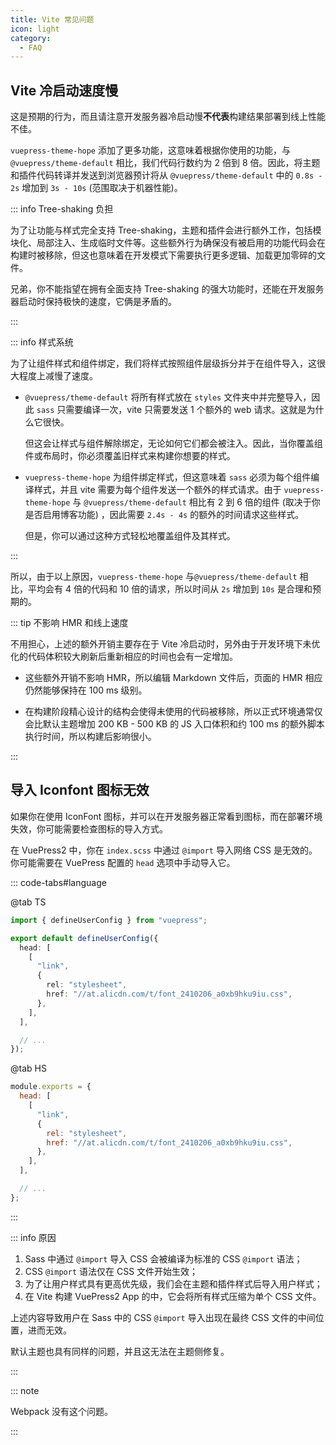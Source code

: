 ```yaml
---
title: Vite 常见问题
icon: light
category:
  - FAQ
---
```


## Vite 冷启动速度慢

这是预期的行为，而且请注意开发服务器冷启动慢**不代表**构建结果部署到线上性能不佳。

`vuepress-theme-hope` 添加了更多功能，这意味着根据你使用的功能，与 `@vuepress/theme-default` 相比，我们代码行数约为 2 倍到 8 倍。因此，将主题和插件代码转译并发送到浏览器预计将从 `@vuepress/theme-default` 中的 `0.8s - 2s` 增加到 `3s - 10s` (范围取决于机器性能)。

::: info Tree-shaking 负担

为了让功能与样式完全支持 Tree-shaking，主题和插件会进行额外工作，包括模块化、局部注入、生成临时文件等。这些额外行为确保没有被启用的功能代码会在构建时被移除，但这也意味着在开发模式下需要执行更多逻辑、加载更加零碎的文件。

兄弟，你不能指望在拥有全面支持 Tree-shaking 的强大功能时，还能在开发服务器启动时保持极快的速度，它俩是矛盾的。

:::

::: info 样式系统

为了让组件样式和组件绑定，我们将样式按照组件层级拆分并于在组件导入，这很大程度上减慢了速度。

- `@vuepress/theme-default` 将所有样式放在 `styles` 文件夹中并完整导入，因此 `sass` 只需要编译一次，vite 只需要发送 1 个额外的 web 请求。这就是为什么它很快。

  但这会让样式与组件解除绑定，无论如何它们都会被注入。因此，当你覆盖组件或布局时，你必须覆盖旧样式来构建你想要的样式。

- `vuepress-theme-hope` 为组件绑定样式，但这意味着 `sass` 必须为每个组件编译样式，并且 vite 需要为每个组件发送一个额外的样式请求。由于 `vuepress-theme-hope` 与 `@vuepress/theme-default` 相比有 2 到 6 倍的组件 (取决于你是否启用博客功能) ，因此需要 `2.4s - 4s` 的额外的时间请求这些样式。

  但是，你可以通过这种方式轻松地覆盖组件及其样式。

:::

所以，由于以上原因，`vuepress-theme-hope` 与`@vuepress/theme-default` 相比，平均会有 4 倍的代码和 10 倍的请求，所以时间从 `2s` 增加到 `10s` 是合理和预期的。

::: tip 不影响 HMR 和线上速度

不用担心，上述的额外开销主要存在于 Vite 冷启动时，另外由于开发环境下未优化的代码体积较大刷新后重新相应的时间也会有一定增加。

- 这些额外开销不影响 HMR，所以编辑 Markdown 文件后，页面的 HMR 相应仍然能够保持在 100 ms 级别。

- 在构建阶段精心设计的结构会使得未使用的代码被移除，所以正式环境通常仅会比默认主题增加 200 KB - 500 KB 的 JS 入口体积和约 100 ms 的额外脚本执行时间，所以构建后影响很小。

:::

## 导入 Iconfont 图标无效

如果你在使用 IconFont 图标，并可以在开发服务器正常看到图标，而在部署环境失效，你可能需要检查图标的导入方式。

在 VuePress2 中，你在 `index.scss` 中通过 `@import` 导入网络 CSS 是无效的。你可能需要在 VuePress 配置的 `head` 选项中手动导入它。

<!-- ```ts {5-13}
import { defineUserConfig } from "vuepress-theme-hope";

export default defineUserConfig({
  head: [
    [
      "link",
      {
        rel: "preload",
        as: "style",
        onload: 'this.onload=null;this.rel="stylesheet"',
        href: "//at.alicdn.com/t/font_2410206_a0xb9hku9iu.css",
      },
    ],
  ],

  // ...
});
``` -->

::: code-tabs#language

@tab TS

```ts {5-11}
import { defineUserConfig } from "vuepress";

export default defineUserConfig({
  head: [
    [
      "link",
      {
        rel: "stylesheet",
        href: "//at.alicdn.com/t/font_2410206_a0xb9hku9iu.css",
      },
    ],
  ],

  // ...
});
```

@tab HS

```js {3-9}
module.exports = {
  head: [
    [
      "link",
      {
        rel: "stylesheet",
        href: "//at.alicdn.com/t/font_2410206_a0xb9hku9iu.css",
      },
    ],
  ],

  // ...
};
```

:::

::: info 原因

1. Sass 中通过 `@import` 导入 CSS 会被编译为标准的 CSS `@import` 语法；
1. CSS `@import` 语法仅在 CSS 文件开始生效；
1. 为了让用户样式具有更高优先级，我们会在主题和插件样式后导入用户样式；
1. 在 Vite 构建 VuePress2 App 的中，它会将所有样式压缩为单个 CSS 文件。

上述内容导致用户在 Sass 中的 CSS `@import` 导入出现在最终 CSS 文件的中间位置，进而无效。

默认主题也具有同样的问题，并且这无法在主题侧修复。

:::

::: note

Webpack 没有这个问题。

:::
